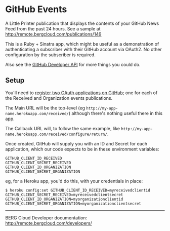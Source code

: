 # GitHub Events

A Little Printer publication that displays the contents of your GitHub News Feed from the past 24 hours. See a sample at http://remote.bergcloud.com/publications/149

This is a Ruby + Sinatra app, which might be useful as a demonstration of authenticating a subscriber with their GitHub account via OAuth2. No other configuration by the subscriber is required.

Also see the [GitHub Developer API](http://developer.github.com/) for more things you could do.

## Setup

You'll need to [register two OAuth applications on GitHub](https://github.com/settings/applications/new); one for each of the Received and Organization events publications.

The Main URL will be the top-level (eg `http://my-app-name.herokuapp.com/received/`) although there's nothing useful there in this app.

The Callback URL will, to follow the same example, like `http://my-app-name.herokuapp.com/received/configure/return/`.

Once created, GitHub will supply you with an ID and Secret for each application, which our code expects to be in these environment variables:

    GITHUB_CLIENT_ID_RECEIVED
    GITHUB_CLIENT_SECRET_RECEIVED
    GITHUB_CLIENT_ID_ORGANIZATION
    GITHUB_CLIENT_SECRET_ORGANIZATION

eg, for a Heroku app, you'd do this, with your credentials in place:

    $ heroku config:set GITHUB_CLIENT_ID_RECEIVED=myreceivedclientid GITHUB_CLIENT_SECRET_RECEIVED=myreceivedclientsecret GITHUB_CLIENT_ID_ORGANIZATION=myorganizationclientid GITHUB_CLIENT_SECRET_ORGANIZATION=myorganizationclientsecret


----

BERG Cloud Developer documentation: http://remote.bergcloud.com/developers/
